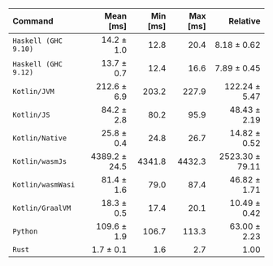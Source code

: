 | Command | Mean [ms] | Min [ms] | Max [ms] | Relative |
|:---|---:|---:|---:|---:|
| `Haskell (GHC 9.10)` | 14.2 ± 1.0 | 12.8 | 20.4 | 8.18 ± 0.62 |
| `Haskell (GHC 9.12)` | 13.7 ± 0.7 | 12.4 | 16.6 | 7.89 ± 0.45 |
| `Kotlin/JVM` | 212.6 ± 6.9 | 203.2 | 227.9 | 122.24 ± 5.47 |
| `Kotlin/JS` | 84.2 ± 2.8 | 80.2 | 95.9 | 48.43 ± 2.19 |
| `Kotlin/Native` | 25.8 ± 0.4 | 24.8 | 26.7 | 14.82 ± 0.52 |
| `Kotlin/wasmJs` | 4389.2 ± 24.5 | 4341.8 | 4432.3 | 2523.30 ± 79.11 |
| `Kotlin/wasmWasi` | 81.4 ± 1.6 | 79.0 | 87.4 | 46.82 ± 1.71 |
| `Kotlin/GraalVM` | 18.3 ± 0.5 | 17.4 | 20.1 | 10.49 ± 0.42 |
| `Python` | 109.6 ± 1.9 | 106.7 | 113.3 | 63.00 ± 2.23 |
| `Rust` | 1.7 ± 0.1 | 1.6 | 2.7 | 1.00 |
